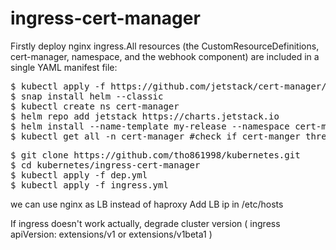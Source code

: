 # ingress-cert-manager
Firstly deploy nginx ingress.All resources (the CustomResourceDefinitions, cert-manager, namespace, and the webhook component) are included in a single YAML manifest file:
<pre>
$ kubectl apply -f https://github.com/jetstack/cert-manager/releases/download/v1.4.0-alpha.1/cert-manager.crds.yaml
$ snap install helm --classic
$ kubectl create ns cert-manager
$ helm repo add jetstack https://charts.jetstack.io
$ helm install --name-template my-release --namespace cert-manager jetstack/cert-manager
$ kubectl get all -n cert-manager #check if cert-manger three pods are running 
</pre>
<pre>
$ git clone https://github.com/tho861998/kubernetes.git
$ cd kubernetes/ingress-cert-manager
$ kubectl apply -f dep.yml
$ kubectl apply -f ingress.yml
</pre>
we can use nginx as LB instead of haproxy
Add LB ip in /etc/hosts

If ingress doesn't work actually, degrade cluster version ( ingress apiVersion: extensions/v1 or extensions/v1beta1 )
